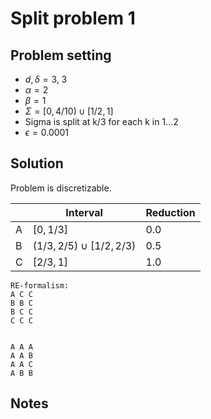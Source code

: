 # Split problem 1

## Problem setting
- $d, \delta = 3, \; 3$
- $\alpha=2$
- $\beta=1$
- $\Sigma=[0, 4/10) \cup [1/2, 1]$
- Sigma is split at k/3 for each k in 1...2
- $\epsilon = 0.0001$

## Solution
Problem is discretizable.

$\;$| Interval | Reduction
----|---------|---------
A | $[0,1/3]$ | $0.0$
B | $(1/3,2/5) \cup [1/2,2/3)$ | $0.5$
C | $[2/3,1]$ | $1.0$



```
RE-formalism:
A C C
B B C
B C C
C C C


A A A
A A B
A A C
A B B
```

## Notes



